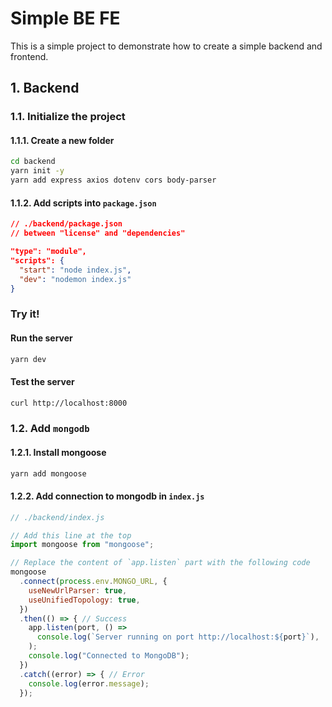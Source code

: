 # Simple BE FE

This is a simple project to demonstrate how to create a simple backend and frontend.

## 1. Backend

### 1.1. Initialize the project

#### 1.1.1. Create a new folder 
```bash
cd backend
yarn init -y
yarn add express axios dotenv cors body-parser
```

#### 1.1.2. Add scripts into `package.json`

```json
// ./backend/package.json
// between "license" and "dependencies"

"type": "module",
"scripts": {
  "start": "node index.js",
  "dev": "nodemon index.js"
}
```

### Try it! 

#### Run the server
```bash
yarn dev
```
#### Test the server
```bash
curl http://localhost:8000
```


### 1.2. Add `mongodb`

#### 1.2.1. Install mongoose
```bash
yarn add mongoose
```

#### 1.2.2. Add connection to mongodb in `index.js`

```javascript
// ./backend/index.js

// Add this line at the top
import mongoose from "mongoose";

// Replace the content of `app.listen` part with the following code
mongoose
  .connect(process.env.MONGO_URL, {
    useNewUrlParser: true,
    useUnifiedTopology: true,
  })
  .then(() => { // Success
    app.listen(port, () =>
      console.log(`Server running on port http://localhost:${port}`),
    );
    console.log("Connected to MongoDB");
  })
  .catch((error) => { // Error
    console.log(error.message);
  });
```